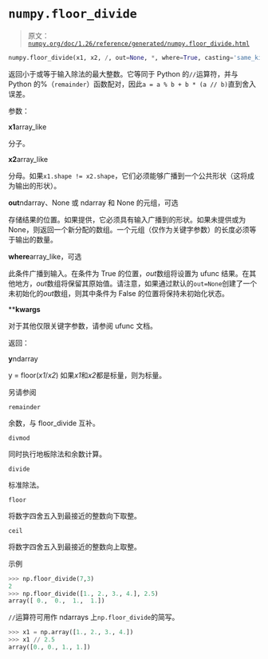 # `numpy.floor_divide`

> 原文：[`numpy.org/doc/1.26/reference/generated/numpy.floor_divide.html`](https://numpy.org/doc/1.26/reference/generated/numpy.floor_divide.html)

```py
numpy.floor_divide(x1, x2, /, out=None, *, where=True, casting='same_kind', order='K', dtype=None, subok=True[, signature, extobj]) = <ufunc 'floor_divide'>
```

返回小于或等于输入除法的最大整数。它等同于 Python 的`//`运算符，并与 Python 的%（`remainder`）函数配对，因此`a = a % b + b * (a // b)`直到舍入误差。

参数：

**x1**array_like

分子。

**x2**array_like

分母。如果`x1.shape != x2.shape`，它们必须能够广播到一个公共形状（这将成为输出的形状）。

**out**ndarray、None 或 ndarray 和 None 的元组，可选

存储结果的位置。如果提供，它必须具有输入广播到的形状。如果未提供或为 None，则返回一个新分配的数组。一个元组（仅作为关键字参数）的长度必须等于输出的数量。

**where**array_like，可选

此条件广播到输入。在条件为 True 的位置，*out*数组将设置为 ufunc 结果。在其他地方，*out*数组将保留其原始值。请注意，如果通过默认的`out=None`创建了一个未初始化的*out*数组，则其中条件为 False 的位置将保持未初始化状态。

****kwargs**

对于其他仅限关键字参数，请参阅 ufunc 文档。

返回：

**y**ndarray

y = floor(*x1*/*x2*) 如果*x1*和*x2*都是标量，则为标量。

另请参阅

`remainder`

余数，与 floor_divide 互补。

`divmod`

同时执行地板除法和余数计算。

`divide`

标准除法。

`floor`

将数字四舍五入到最接近的整数向下取整。

`ceil`

将数字四舍五入到最接近的整数向上取整。

示例

```py
>>> np.floor_divide(7,3)
2
>>> np.floor_divide([1., 2., 3., 4.], 2.5)
array([ 0.,  0.,  1.,  1.]) 
```

`//`运算符可用作 ndarrays 上`np.floor_divide`的简写。

```py
>>> x1 = np.array([1., 2., 3., 4.])
>>> x1 // 2.5
array([0., 0., 1., 1.]) 
```
